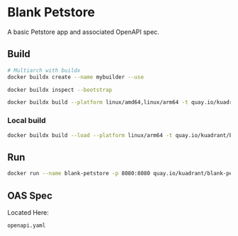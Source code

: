 # Blank Petstore

A basic Petstore app and associated OpenAPI spec.

## Build

```bash
# Multiarch with buildx
docker buildx create --name mybuilder --use

docker buildx inspect --bootstrap

docker buildx build --platform linux/amd64,linux/arm64 -t quay.io/kuadrant/blank-petstore:1.0.x --push .
```

### Local build
```bash
docker buildx build --load --platform linux/arm64 -t quay.io/kuadrant/blank-petstore:1.0.x .
```

## Run

```bash
docker run --name blank-petstore -p 8080:8080 quay.io/kuadrant/blank-petstore:1.0.x
```


## OAS Spec

Located Here:

`openapi.yaml`

